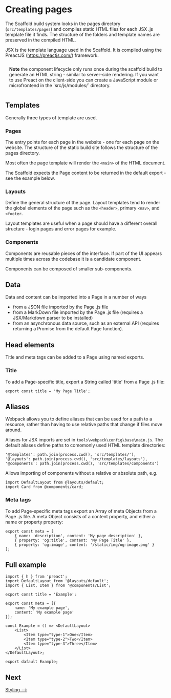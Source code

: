 # Creating pages

The Scaffold build system looks in the pages directory (`src/templates/pages`) and compiles static HTML files for each JSX .js template file it finds. The structure of the folders and template names are preserved in the compiled HTML.

JSX is the template language used in the Scaffold. It is compiled using the PreactJS (https://preactjs.com/) framework. 

<div style="padding: 12px; background-color: rgba(255,255,255, .1);color: #191919">
<b>Note</b> the component lifecycle only runs once during the scaffold build to generate an HTML string - similar to server-side rendering. If you want to use Preact on the client-side you can create a JavaScript module or microfrontend in the `src/js/modules/` directory.
</div>

<!-- 
To do:
- add microfrontend example in JS folder
-->

## Templates

Generally three types of template are used.
### Pages
The entry points for each page in the website - one for each page on the website. The structure of the static build site follows the structure of the pages directory.

Most often the page template will render the `<main>` of the HTML document.

The Scaffold expects the Page content to be returned in the default export - see the example below.

### Layouts
Define the general structure of the page. Layout templates tend to render the global elements of the page such as the `<header>`, primary `<nav>`, and `<footer`.

Layout templates are useful when a page should have a different overall structure - login pages and error pages for example. 

### Components
Components are reusable pieces of the interface. If part of the UI appears multiple times across the codebase it is a candidate component.

Components can be composed of smaller sub-components.

## Data

Data and content can be imported into a Page in a number of ways
- from a JSON file imported by the Page .js file
- from a MarkDown file imported by the Page .js file (requires a JSX/Markdown parser to be installed)
- from an asynchronous data source, such as an external API (requires returning a Promise from the default Page function).


## Head elements

Title and meta tags can be added to a Page using named exports.

### Title
To add a Page-specific title, export a String called 'title' from a Page .js file:

```
export const title = 'My Page Title';
```

## Aliases
Webpack allows you to define aliases that can be used for a path to a resource, rather than having to use relative paths that change if files move around.

Aliases for JSX imports are set in  `tools\webpack\config\base\main.js`. The default aliases define paths to comomonly used HTML template directories:

```
'@templates': path.join(process.cwd(), 'src/templates/'),
'@layouts': path.join(process.cwd(), 'src/templates/layouts'),
'@components': path.join(process.cwd(), 'src/templates/components')
```

Allows importing of components without a relative or absolute path, e.g.

```
import DefaultLayout from @layouts/default;
import Card from @components/card;
```


### Meta tags
To add Page-specific meta tags export an Array of meta Objects from a Page .js file. A meta Object consists of a content property, and either a name or property property:

```
export const meta = [
    { name: 'description', content: 'My page description' },
    { property: 'og:title', content: 'My Page Title' },
    { property: 'og:image', content: '/static/img/og-image.png' }
];
```

## Full example
```
import { h } from 'preact';
import DefaultLayout from '@layouts/default';
import { List, Item } from '@components/List';

export const title = 'Example';

export const meta = [{
    name: 'My example page',
    content: 'My example page'
}];

const Example = () => <DefaultLayout>
    <List>
        <Item type="type-1">One</Item>
        <Item type="type-2">Two</Item>
        <Item type="type-3">Three</Item>
    </List>
</DefaultLayout>;

export dafault Example;

```


## Next
[Styling ⟶]('./css.md')